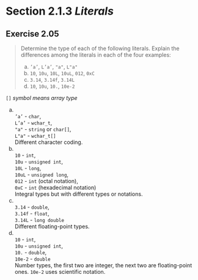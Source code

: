 # Section 2.1.3 _Literals_

## Exercise 2.05

> Determine the type of each of the following literals. Explain the differences among the literals in each of the four examples:
>
> <ol type="a">
>   <li><code>’a’</code>, <code>L’a’</code>, <code>"a"</code>, <code>L"a"</code></li>
>   <li><code>10</code>, <code>10u</code>, <code>10L</code>, <code>10uL</code>, <code>012</code>, <code>0xC</code></li>
>   <li><code>3.14</code>, <code>3.14f</code>, <code>3.14L</code></li>
>   <li><code>10</code>, <code>10u</code>, <code>10.</code>, <code>10e-2</code></li>
> </ol>

`[]` _symbol means array type_

<ol type="a">
    <li>
        <br>
        <code>’a’</code> - <code>char</code>,<br>
        <code>L’a’</code> - <code>wchar_t</code>,<br>
        <code>"a"</code> - <code>string</code> or <code>char[]</code>,<br>
        <code>L"a"</code> - <code>wchar_t[]</code><br>
        Different character coding.
    </li>
    <li>
        <br>
        <code>10</code> - <code>int</code>,<br>
        <code>10u</code> - <code>unsigned int</code>,<br>
        <code>10L</code> - <code>long</code>,<br>
        <code>10uL</code> - <code>unsigned long</code>,<br>
        <code>012</code> - <code>int</code> (octal notation),<br>
        <code>0xC</code> - <code>int</code> (hexadecimal notation)<br>
        Integral types but with different types or notations.
    </li>
    <li>
        <br>
        <code>3.14</code> - <code>double</code>,<br>
        <code>3.14f</code> - <code>float</code>,<br>
        <code>3.14L</code> - <code>long double</code><br>
        Different floating-point types.
    </li>
    <li>
        <br>
        <code>10</code> - <code>int</code>,<br>
        <code>10u</code> - <code>unsigned int</code>,<br>
        <code>10.</code> - <code>double</code>,<br>
        <code>10e-2</code> - <code>double</code><br>
        Number types, the first two are integer, the next two are floating-point ones. <code>10e-2</code> uses scientific notation.
    </li>
</ol>

